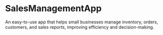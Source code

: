 # SalesManagementApp
An easy-to-use app that helps small businesses manage inventory, orders, customers, and sales reports, improving efficiency and decision-making.
